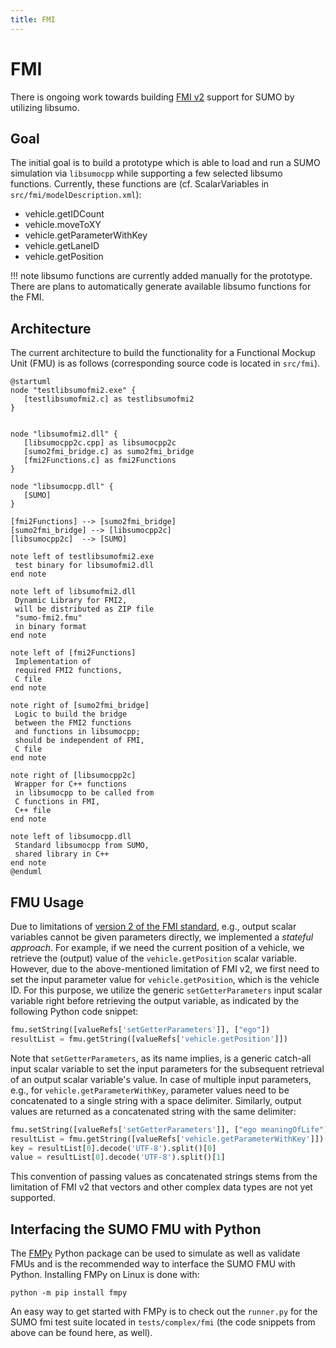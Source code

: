 ```yaml
---
title: FMI
---
```


# FMI

There is ongoing work towards building [FMI v2](https://fmi-standard.org/) support for SUMO by utilizing libsumo.

## Goal

The initial goal is to build a prototype which is able to load and run a SUMO simulation via `libsumocpp` while supporting a few selected libsumo functions.
Currently, these functions are (cf. ScalarVariables in `src/fmi/modelDescription.xml`):

 - vehicle.getIDCount
 - vehicle.moveToXY
 - vehicle.getParameterWithKey
 - vehicle.getLaneID
 - vehicle.getPosition

!!! note
    libsumo functions are currently added manually for the prototype. There are plans to automatically generate available libsumo functions for the FMI.

## Architecture

The current architecture to build the functionality for a Functional Mockup Unit (FMU) is as follows (corresponding source code is located in `src/fmi`).

```plantuml
@startuml
node "testlibsumofmi2.exe" {
   [testlibsumofmi2.c] as testlibsumofmi2
}


node "libsumofmi2.dll" {
   [libsumocpp2c.cpp] as libsumocpp2c
   [sumo2fmi_bridge.c] as sumo2fmi_bridge
   [fmi2Functions.c] as fmi2Functions
}

node "libsumocpp.dll" {
   [SUMO]
}

[fmi2Functions] --> [sumo2fmi_bridge]
[sumo2fmi_bridge] --> [libsumocpp2c]
[libsumocpp2c]  --> [SUMO]

note left of testlibsumofmi2.exe 
 test binary for libsumofmi2.dll
end note

note left of libsumofmi2.dll 
 Dynamic Library for FMI2, 
 will be distributed as ZIP file
 "sumo-fmi2.fmu"
 in binary format
end note

note left of [fmi2Functions]
 Implementation of 
 required FMI2 functions,
 C file
end note

note right of [sumo2fmi_bridge]
 Logic to build the bridge
 between the FMI2 functions
 and functions in libsumocpp;
 should be independent of FMI,
 C file
end note

note right of [libsumocpp2c]
 Wrapper for C++ functions 
 in libsumocpp to be called from 
 C functions in FMI, 
 C++ file
end note

note left of libsumocpp.dll
 Standard libsumocpp from SUMO, 
 shared library in C++
end note
@enduml
```

## FMU Usage

Due to limitations of [version 2 of the FMI standard](https://github.com/modelica/fmi-standard/releases/download/v2.0.3/FMI-Specification-2.0.3.pdf), e.g., output scalar variables cannot be given parameters directly, we implemented a *stateful approach*.
For example, if we need the current position of a vehicle, we retrieve the (output) value of the `vehicle.getPosition` scalar variable.
However, due to the above-mentioned limitation of FMI v2, we first need to set the input parameter value for `vehicle.getPosition`, which is the vehicle ID.
For this purpose, we utilize the generic `setGetterParameters` input scalar variable right before retrieving the output variable, as indicated by the following Python code snippet:

```python
fmu.setString([valueRefs['setGetterParameters']], ["ego"])
resultList = fmu.getString([valueRefs['vehicle.getPosition']])
```

Note that `setGetterParameters`, as its name implies, is a generic catch-all input scalar variable to set the input parameters for the subsequent retrieval of an output scalar variable's value.
In case of multiple input parameters, e.g., for `vehicle.getParameterWithKey`, parameter values need to be concatenated to a single string with a space delimiter.
Similarly, output values are returned as a concatenated string with the same delimiter:

```python
fmu.setString([valueRefs['setGetterParameters']], ["ego meaningOfLife"])
resultList = fmu.getString([valueRefs['vehicle.getParameterWithKey']])
key = resultList[0].decode('UTF-8').split()[0]
value = resultList[0].decode('UTF-8').split()[1]
```

This convention of passing values as concatenated strings stems from the limitation of FMI v2 that vectors and other complex data types are not yet supported.


## Interfacing the SUMO FMU with Python

The [FMPy](https://fmpy.readthedocs.io/en/latest/) Python package can be used to simulate as well as validate FMUs and is the recommended way to interface the SUMO FMU with Python.
Installing FMPy on Linux is done with:

```
python -m pip install fmpy
```

An easy way to get started with FMPy is to check out the `runner.py` for the SUMO fmi test suite located in `tests/complex/fmi` (the code snippets from above can be found here, as well).